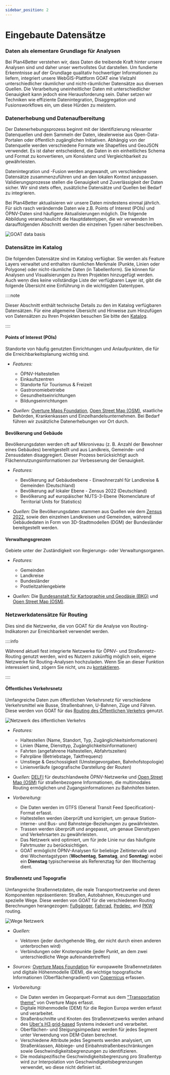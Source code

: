 ```yaml
---
sidebar_position: 2
---
```


# Eingebaute Datensätze


### Daten als elementare Grundlage für Analysen

Bei Plan4Better verstehen wir, dass Daten die treibende Kraft hinter unsere Analysen sind und daher unser wertvollstes Gut darstellen. Um fundierte Erkenntnisse auf der Grundlage qualitativ hochwertiger Informationen zu liefern, integriert unsere WebGIS-Plattform GOAT eine Vielzahl unterschiedlicher räumlicher und nicht-räumlicher Datensätze aus diversen Quellen. Die Verarbeitung uneinheitlicher Daten mit unterschiedlicher Genauigkeit kann jedoch eine Herausforderung sein. Daher setzen wir Techniken wie effiziente Datenintegration, Disaggregation und Fusionsworkflows ein, um diese Hürden zu meistern.

### Datenerhebung und Datenaufbereitung

Der Datenerhebungsprozess beginnt mit der Identifizierung relevanter Datenquellen und dem Sammeln der Daten, idealerweise aus Open-Data-Portalen oder öffentlich zugänglichen Initiativen. Abhängig von der Datenquelle werden verschiedene Formate wie Shapefiles und GeoJSON verwendet. Es ist daher entscheidend, die Daten in ein einheitliches Schema und Format zu konvertieren, um Konsistenz und Vergleichbarkeit zu gewährleisten.

Datenintegration und -Fusion werden angewandt, um verschiedene Datensätze zusammenzuführen und an den lokalen Kontext anzupassen. Validierungsprozesse stellen die Genauigkeit und Zuverlässigkeit der Daten sicher. Wir sind stets offen, zusätzliche Datensätze und Quellen bei Bedarf zu integrieren.

Bei Plan4Better aktualisieren wir unsere Daten mindestens einmal jährlich. Für sich rasch verändernde Daten wie z.B. Points of Interest (POIs) und ÖPNV-Daten sind häufigere Aktualisierungen möglich. Die folgende Abbildung veranschaulicht die Hauptdatentypen, die wir verwenden Im darauffolgenden Abschnitt werden die einzelnen Typen näher beschreiben.

![GOAT data basis](/img/data/data_basis/original_files/data_en_blue.png "GOAT data basis")

### Datensätze im Katalog

Die folgenden Datensätze sind im Katalog verfügbar. Sie werden als Feature Layers verwaltet und enthalten räumlichen Merkmale (Punkte, Linien oder Polygone) oder nicht-räumliche Daten (in Tabellenform). Sie können für Analysen und Visualisierungen zu Ihren Projekten hinzugefügt werden. Auch wenn dies keine vollständige Liste der verfügbaren Layer ist, gibt die folgende Übersicht eine Einführung in die wichtigsten Datentypen.

::::note

Dieser Abschnitt enthält technische Details zu den im Katalog verfügbaren Datensätzen. Für eine allgemeine Übersicht und Hinweise zum Hinzufügen von Datensätzen zu Ihren Projekten besuchen Sie bitte den [Katalog](../workspace/catalog).

::::

#### Points of Interest (POIs)
Standorte von häufig genutzten Einrichtungen und Anlaufpunkten, die für die Erreichbarkeitsplanung wichtig sind.

- *Features:*
    - ÖPNV-Haltestellen
	- Einkaufszentren
	- Standorte für Tourismus & Freizeit
	- Gastronomiebetriebe
	- Gesundheitseinrichtungen
	- Bildungseinrichtungen

- *Quellen:*
    [Overture Maps Foundation](https://overturemaps.org/), [Open Street Map (OSM)](https://wiki.openstreetmap.org/), staatliche Behörden, Krankenkassen und Einzelhandelsunternehmen. Bei Bedarf führen wir zusätzliche Datenerhebungen vor Ort durch.

#### Bevölkerung und Gebäude
Bevölkerungsdaten werden oft auf Mikroniveau (z. B. Anzahl der Bewohner eines Gebäudes) bereitgestellt und aus Landkreis, Gemeinde- und Zensusdaten disaggregiert. Dieser Prozess berücksichtigt auch Flächennutzungsinformationen zur Verbesserung der Genauigkeit.

- *Features:*
    - Bevölkerung auf Gebäudeebene - Einwohnerzahl für Landkreise & Gemeinden (Deutschland)
    - Bevölkerung auf lokaler Ebene - Zensus 2022 (Deutschland)
    - Bevölkerung auf europäischer NUTS-3-Ebene (Nomenclature of Territorial Units for Statistics)

- *Quellen:*
    Die Bevölkerungsdaten stammen aus Quellen wie dem [Zensus 2022](https://ergebnisse.zensus2022.de/datenbank/online/), sowie den einzelnen Landkreisen und Gemeinden, während Gebäudedaten in Form von 3D-Stadtmodellen (DGM) der Bundesländer bereitgestellt werden.


#### Verwaltungsgrenzen
Gebiete unter der Zuständigkeit von Regierungs- oder Verwaltungsorganen.

- *Features:*
    - Gemeinden
    - Landkreise
    - Bundesländer
    - Postleitzahlengebiete

- *Quellen:*
    Die [Bundesanstalt für Kartographie und Geodäsie (BKG)](https://www.bkg.bund.de/) und [Open Street Map (OSM)](https://wiki.openstreetmap.org/).

### Netzwerkdatensätze für Routing

Dies sind die Netzwerke, die von GOAT für die Analyse von Routing-Indikatoren zur Erreichbarkeit verwendet werden.

::::info

Während aktuell fest integrierte Netzwerke für ÖPNV- und Straßennetz-Routing genutzt werden, wird es Nutzern zukünftig möglich sein, eigene Netzwerke für Routing-Analysen hochzuladen. Wenn Sie an dieser Funktion interessiert sind, zögern Sie nicht, uns zu [kontaktieren](https://plan4better.de/en/contact/ "Contact Support").

::::

#### Öffentliches Verkehrsnetz
Umfangreiche Daten zum öffentlichen Verkehrsnetz für verschiedene Verkehrsmittel wie Busse, Straßenbahnen, U-Bahnen, Züge und Fähren. Diese werden von GOAT für das [Routing des Öffentlichen Verkehrs](../routing/public_transport) genutzt.

![Netzwerk des öffentlichen Verkehrs](/img/data/data_basis/pt_network_banner.png "Public Transport Network")

- *Features:*
    - Haltestellen (Name, Standort, Typ, Zugänglichkeitsinformationen)
    - Linien (Name, Diensttyp, Zugänglichkeitsinformationen)
    - Fahrten (angefahrene Haltestellen, Abfahrtszeiten)
    - Fahrpläne (Betriebstage, Taktfrequenz)
    - Umstiege & Geschossigkeit (Umsteigevorgaben, Bahnhofstopologie)
    - Linienverläufe (geografische Darstellung der Routen)

- *Quellen:*
    [DELFI](https://www.delfi.de/) für deutschlandweite ÖPNV-Netzwerke und [Open Street Map (OSM)](https://wiki.openstreetmap.org/) für straßenbezogene Informationen, die multimodales Routing ermöglichen und Zugangsinformationen zu Bahnhöfen bieten.

- *Vorbereitung:*
    - Die Daten werden im GTFS (General Transit Feed Specification)-Format erfasst.
    - Haltestellen werden überprüft und korrigiert, um genaue Station-interne- und Bus- und Bahnsteige-Beziehungen zu gewährleisten.
    - Trassen werden überprüft und angepasst, um genaue Diensttypen und Verkehrsarten zu gewährleisten.
    - Das Netzwerk wird optimiert, um für jede Linie nur das häufigste Fahrtmuster zu berücksichtigen.
    - GOAT ermöglicht ÖPNV-Analysen für beliebige Zeitintervalle und drei Wochentagstypen (**Wochentag**, **Samstag**, and **Sonntag**) wobei ein **Dienstag** typischerweise als Referenztag für den Wochentag dient.

#### Straßennetz und Topografie
Umfangreiche Straßennetzdaten, die reale Transportnetzwerke und deren Komponenten repräsentieren: Straßen, Autobahnen, Kreuzungen und spezielle Wege. Diese werden von GOAT für die verschiedenen Routing Berechnungen herangezogen: [Fußgänger](../routing/walking), [Fahrrad](../routing/bicycle), [Pedelec](../routing/bicycle), and [PKW](../routing/car) routing.

![Wege Netzwerk](/img/data/data_basis/street_network_banner.png "Street Network")

- *Quellen:*
    - Vektoren (jeder durchgehende Weg, der nicht durch einen anderen unterbrochen wird)
    - Verbindungen oder Knotenpunkte (jeder Punkt, an dem zwei unterschiedliche Wege aufeinandertreffen)

- *Sources:*
    [Overture Maps Foundation](https://overturemaps.org/) für europaweite Straßennetzdaten und digitale Höhenmodelle (DEM), die wichtige topografische Informationen (Oberflächengradient) von [Copernicus](https://www.copernicus.eu/en) erfassen.

- *Vorbereitung:*
    - Die Daten werden im Geoparquet-Format aus dem ["Transportation theme"](https://docs.overturemaps.org/guides/transportation/) von Overture Maps erfasst.
    - Digitale Höhenmodelle (DEM) für die Region Europa werden erfasst und verarbeitet.
    - Straßenbschnitte und Knoten des Straßennetzwerks werden anhand des  [Uber's H3 grid-based](../further_reading/glossary#h3-grid) Systems indexiert und verarbeitet.
    - Oberflächen- und Steigungsimpedanz werden für jedes Segment unter Verwendung von DEM-Daten berechnet.
    - Verschiedene Attribute jedes Segments werden analysiert, um Straßenklassen, Abbiege- und Einbahnstraßenbeschränkungen sowie Geschwindigkeitsbegrenzungen zu identifizieren.
    - Die modalspezifische Geschwindigkeitsbegrenzung pro Straßentyp wird zur Interpolation von Geschwindigkeitsbegrenzungen verwendet, wo diese nicht definiert ist.

